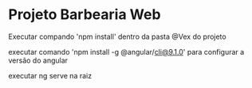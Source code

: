 # Projeto Barbearia Web

Executar compando 'npm install' dentro da pasta @Vex do projeto

executar comando 'npm install -g @angular/cli@9.1.0' para configurar a versão do angular

executar ng serve na raiz


